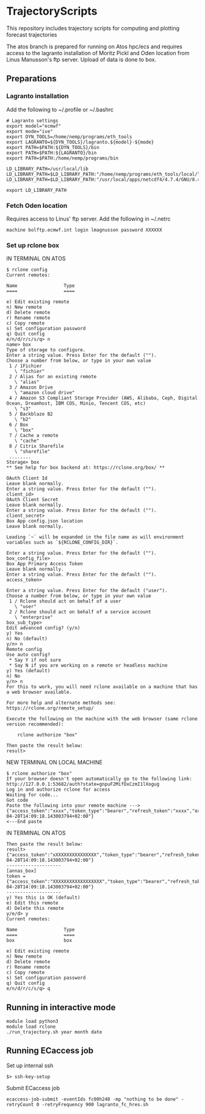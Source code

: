 # TrajectoryScripts
This repository includes trajectory scripts for computing and plotting forecast trajectories 

The atos branch is prepared for running on Atos hpc/ecs and requires access to the lagranto installation of Moritz Pickl and Oden location from Linus Manusson's ftp server. Upload of data is done to box.

## Preparations

### Lagranto installation

Add the following to ~/.profile or ~/.bashrc
```
# Lagranto settings
export model="ecmwf"
export mode="ive"
export DYN_TOOLS=/home/nemp/programs/eth_tools
export LAGRANTO=${DYN_TOOLS}/lagranto.${model}-${mode}
export PATH=$PATH:${DYN_TOOLS}/bin
export PATH=$PATH:${LAGRANTO}/bin
export PATH=$PATH:/home/nemp/programs/bin

LD_LIBRARY_PATH=/usr/local/lib
LD_LIBRARY_PATH=$LD_LIBRARY_PATH:"/home/nemp/programs/eth_tools/local/lib"
LD_LIBRARY_PATH=$LD_LIBRARY_PATH:"/usr/local/apps/netcdf4/4.7.4/GNU/8.4/lib"

export LD_LIBRARY_PATH
```

### Fetch Oden location

Requires access to Linus' ftp server. Add the following in ~/.netrc

```
machine bolftp.ecmwf.int login lmagnusson password XXXXXX
```

### Set up rclone box

IN TERMINAL ON ATOS
```
$ rclone config
Current remotes:

Name                 Type
====                 ====

e) Edit existing remote
n) New remote
d) Delete remote
r) Rename remote
c) Copy remote
s) Set configuration password
q) Quit config
e/n/d/r/c/s/q> n
name> box
Type of storage to configure.
Enter a string value. Press Enter for the default ("").
Choose a number from below, or type in your own value
 1 / 1Fichier
   \ "fichier"
 2 / Alias for an existing remote
   \ "alias"
 3 / Amazon Drive
   \ "amazon cloud drive"
 4 / Amazon S3 Compliant Storage Provider (AWS, Alibaba, Ceph, Digital Ocean, Dreamhost, IBM COS, Minio, Tencent COS, etc)
   \ "s3"
 5 / Backblaze B2
   \ "b2"
 6 / Box
   \ "box"
 7 / Cache a remote
   \ "cache"
 8 / Citrix Sharefile
   \ "sharefile"
 ........
Storage> box
** See help for box backend at: https://rclone.org/box/ **

OAuth Client Id
Leave blank normally.
Enter a string value. Press Enter for the default ("").
client_id>
OAuth Client Secret
Leave blank normally.
Enter a string value. Press Enter for the default ("").
client_secret>
Box App config.json location
Leave blank normally.

Leading `~` will be expanded in the file name as will environment variables such as `${RCLONE_CONFIG_DIR}`.

Enter a string value. Press Enter for the default ("").
box_config_file>
Box App Primary Access Token
Leave blank normally.
Enter a string value. Press Enter for the default ("").
access_token>

Enter a string value. Press Enter for the default ("user").
Choose a number from below, or type in your own value
 1 / Rclone should act on behalf of a user
   \ "user"
 2 / Rclone should act on behalf of a service account
   \ "enterprise"
box_sub_type>
Edit advanced config? (y/n)
y) Yes
n) No (default)
y/n> n
Remote config
Use auto config?
 * Say Y if not sure
 * Say N if you are working on a remote or headless machine
y) Yes (default)
n) No
y/n> n
For this to work, you will need rclone available on a machine that has
a web browser available.

For more help and alternate methods see: https://rclone.org/remote_setup/

Execute the following on the machine with the web browser (same rclone
version recommended):

    rclone authorize "box"

Then paste the result below:
result>
```

NEW TERMINAL ON LOCAL MACHINE

```
$ rclone authorize "box"
If your browser doesn't open automatically go to the following link: http://127.0.0.1:53682/auth?state=gnpuF2MifOxCzmI1lXogug
Log in and authorize rclone for access
Waiting for code...
Got code
Paste the following into your remote machine --->
{"access_token":"xxxx","token_type":"bearer","refresh_token":"xxxx","expiry":"2023-04-28T14:09:18.143003794+02:00"}
<---End paste
```

IN TERMINAL ON ATOS
```
Then paste the result below:
result> {"access_token":"xXXXXXXXXXXXXXXX","token_type":"bearer","refresh_token":"XXXXXXXXXXXXX","expiry":"2023-04-28T14:09:18.143003794+02:00"}
--------------------
[annas_box]
token = {"access_token":"XXXXXXXXXXXXXXXXXX","token_type":"bearer","refresh_token":"XXXXXXXXXXXXXXXXXXxx","expiry":"2023-04-28T14:09:18.143003794+02:00"}
--------------------
y) Yes this is OK (default)
e) Edit this remote
d) Delete this remote
y/e/d> y
Current remotes:

Name                 Type
====                 ====
box                  box

e) Edit existing remote
n) New remote
d) Delete remote
r) Rename remote
c) Copy remote
s) Set configuration password
q) Quit config
e/n/d/r/c/s/q> q
```


## Running in interactive mode

```
module load python3
module load rclone
./run_trajectory.sh year month date
```

## Running ECaccess job

Set up internal ssh
```
$> ssh-key-setup
```
Submit ECaccess job

```
ecaccess-job-submit -eventIds fc00h240 -mp "nothing to be done" -retryCount 0 -retryFrequency 900 lagranto_fc_hres.sh
```

